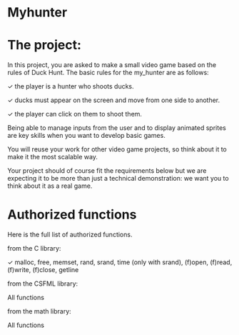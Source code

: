 # Myhunter

# The project:

In this project, you are asked to make a small video game based on the rules of Duck Hunt. The basic rules for the my_hunter are as follows:

✓ the player is a hunter who shoots ducks.

✓ ducks must appear on the screen and move from one side to another.

✓ the player can click on them to shoot them.

Being able to manage inputs from the user and to display animated sprites are key skills when you want to develop basic games.

You will reuse your work for other video game projects, so think about it to make it the most scalable way.

Your project should of course fit the requirements below but we are expecting it to be more than just a technical demonstration: we want you to think about it as a real game.

# Authorized functions

Here is the full list of authorized functions.

from the C library:

✓ malloc, free, memset, rand, srand, time (only with srand), (f)open, (f)read, (f)write, (f)close, getline

from the CSFML library:

All functions

from the math library:

All functions
